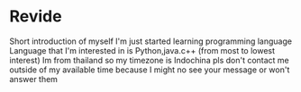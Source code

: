 # Revide
Short introduction of myself
I'm just started learning programming language 
Language that I'm interested in is Python,java.c++ (from most to lowest interest)
Im from thailand so my timezone is Indochina pls don't contact me outside of my available time because I might no see your message or won't answer them 
